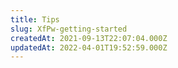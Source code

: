 ```yaml
---
title: Tips
slug: XfPw-getting-started
createdAt: 2021-09-13T22:07:04.000Z
updatedAt: 2022-04-01T19:52:59.000Z
---
```

